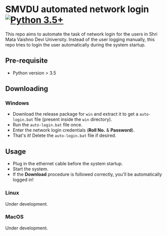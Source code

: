 # SMVDU automated network login <br/>[![Python 3.5+](https://img.shields.io/badge/python-3.5+-blue.svg)](https://www.python.org/downloads/release/python-360/)<br/>

This repo aims to automate the task of network login for the users in Shri Mata Vaishno Devi University. Instead of the user logging manually, this repo tries to login the user automatically during the system startup.

## Pre-requisite 

- Python version > 3.5

## Downloading

### Windows

- Download the release package for `win` and extract it to get a `auto-login.bat` file (present inside the `win` directory).
- Run the `auto-login.bat` file once.
- Enter the network login credentials (**Roll No.** & **Password**).
- That's it! Delete the `auto-login.bat` file if desired.

## Usage

- Plug in the ethernet cable before the system startup.
- Start the system.
- If the **Download** procedure is followed correctly, you'll be automatically logged in!

### Linux 

Under development.

### MacOS

Under development.
